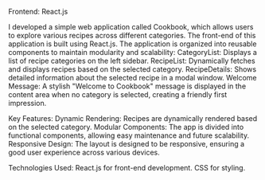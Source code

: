 Frontend: React.js

I developed a simple web application called Cookbook, which allows users to explore various recipes across different categories. The front-end of this application is built using React.js. The application is organized into reusable components to maintain modularity and scalability:
CategoryList: Displays a list of recipe categories on the left sidebar.
RecipeList: Dynamically fetches and displays recipes based on the selected category.
RecipeDetails: Shows detailed information about the selected recipe in a modal window.
Welcome Message: A stylish "Welcome to Cookbook" message is displayed in the content area when no category is selected, creating a friendly first impression.

Key Features:
Dynamic Rendering: Recipes are dynamically rendered based on the selected category.
Modular Components: The app is divided into functional components, allowing easy maintenance and future scalability.
Responsive Design: The layout is designed to be responsive, ensuring a good user experience across various devices.

Technologies Used:
React.js for front-end development.
CSS for styling.
